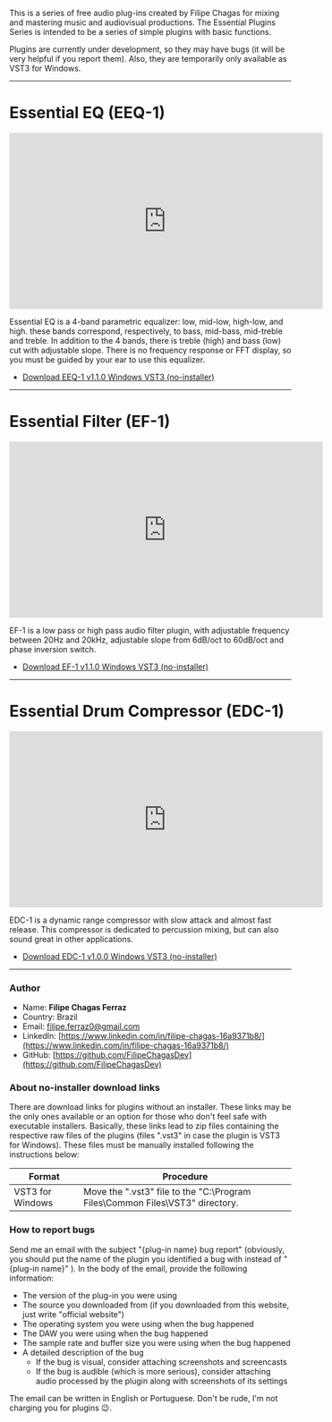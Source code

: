 This is a series of free audio plug-ins created by Filipe Chagas for mixing and mastering music and audiovisual productions. The Essential Plugins Series is intended to be a series of simple plugins with basic functions.

Plugins are currently under development, so they may have bugs (it will be very helpful if you report them). Also, they are temporarily only available as VST3 for Windows.

* * *

# Essential EQ (EEQ-1)

<div class="video-container">
<iframe width="560" height="315" src="https://www.youtube.com/embed/qiVyrfRYzMM" title="YouTube video player" frameborder="0" allow="accelerometer; autoplay; clipboard-write; encrypted-media; gyroscope; picture-in-picture" allowfullscreen></iframe>
 </div>

Essential EQ is a 4-band parametric equalizer: low, mid-low, high-low, and high. these bands correspond, respectively, to bass, mid-bass, mid-treble and treble. In addition to the 4 bands, there is treble (high) and bass (low) cut with adjustable slope. There is no frequency response or FFT display, so you must be guided by your ear to use this equalizer.

* [Download EEQ-1 v1.1.0 Windows VST3 (no-installer)](https://github.com/FilipeChagasDev/essentials-plugins-series-website/releases/download/26-Jan-22/EEQ-1_v1-1-0_Windows_VST3.zip)

* * *

# Essential Filter (EF-1)


<div class="video-container">
<iframe width="560" height="315" src="https://www.youtube.com/embed/yzpIhEKSF6o" title="YouTube video player" frameborder="0" allow="accelerometer; autoplay; clipboard-write; encrypted-media; gyroscope; picture-in-picture" allowfullscreen></iframe>
</div>
 
EF-1 is a low pass or high pass audio filter plugin, with adjustable frequency between 20Hz and 20kHz, adjustable slope from 6dB/oct to 60dB/oct and phase inversion switch.

* [Download EF-1 v1.1.0 Windows VST3 (no-installer)](https://github.com/FilipeChagasDev/essentials-plugins-series-website/releases/download/26-Jan-22/EF-1_v1-1-0_Windows_VST3.zip)

* * *

# Essential Drum Compressor (EDC-1)

<div class="video-container">
<iframe width="560" height="315" src="https://www.youtube.com/embed/ihMvfMJC5zU" title="YouTube video player" frameborder="0" allow="accelerometer; autoplay; clipboard-write; encrypted-media; gyroscope; picture-in-picture" allowfullscreen></iframe>
</div>

EDC-1 is a dynamic range compressor with slow attack and almost fast release. This compressor is dedicated to percussion mixing, but can also sound great in other applications.

* [Download EDC-1 v1.0.0 Windows VST3 (no-installer)](https://github.com/FilipeChagasDev/essentials-plugins-series-website/releases/download/26-Jan-22/EDC-1_v1-0-0_Windows_VST3.zip)

* * *
### Author

* Name: **Filipe Chagas Ferraz**
* Country: Brazil
* Email: filipe.ferraz0@gmail.com
* LinkedIn: [https://www.linkedin.com/in/filipe-chagas-16a9371b8/](https://www.linkedin.com/in/filipe-chagas-16a9371b8/)
* GitHub: [https://github.com/FilipeChagasDev](https://github.com/FilipeChagasDev)

### About no-installer download links

There are download links for plugins without an installer. These links may be the only ones available or an option for those who don't feel safe with executable installers. Basically, these links lead to zip files containing the respective raw files of the plugins (files ".vst3" in case the plugin is VST3 for Windows). These files must be manually installed following the instructions below:

| Format | Procedure |
|----|----|
| VST3 for Windows | Move the ".vst3" file to the "C:\Program Files\Common Files\VST3" directory. |


### How to report bugs

Send me an email with the subject "\{plug-in name\} bug report" (obviously, you should put the name of the plugin you identified a bug with instead of "\{plug-in name\}" ). In the body of the email, provide the following information:

* The version of the plug-in you were using
* The source you downloaded from (if you downloaded from this website, just write "official website")
* The operating system you were using when the bug happened
* The DAW you were using when the bug happened
* The sample rate and buffer size you were using when the bug happened
* A detailed description of the bug
  * If the bug is visual, consider attaching screenshots and screencasts
  * If the bug is audible (which is more serious), consider attaching audio processed by the plugin along with screenshots of its settings

The email can be written in English or Portuguese. Don't be rude, I'm not charging you for plugins 😉.
